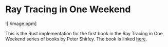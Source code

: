# Ray Tracing in One Weekend

![./image.ppm]

This is the Rust implementation for the first book in the Ray Tracing in One Weekend series of books by Peter Shirley. The book is linked [here](https://raytracing.github.io/books/RayTracingInOneWeekend.html#metal/mirroredlightreflection). 
